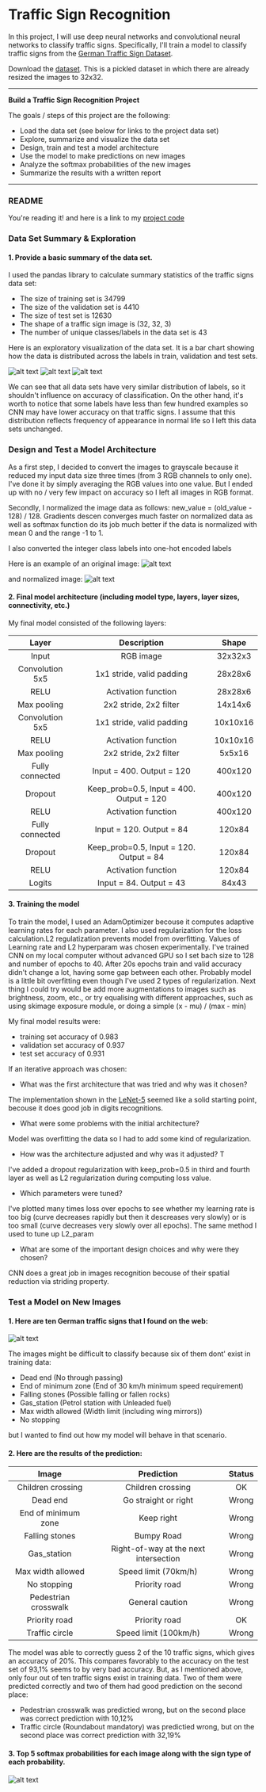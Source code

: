 # Traffic Sign Recognition

In this project, I will use deep neural networks and convolutional neural networks to classify traffic signs. Specifically, I'll train a model to classify traffic signs from the [German Traffic Sign Dataset](http://benchmark.ini.rub.de/?section=gtsrb&subsection=dataset).

Download the [dataset](https://d17h27t6h515a5.cloudfront.net/topher/2017/February/5898cd6f_traffic-signs-data/traffic-signs-data.zip). This is a pickled dataset in which there are already resized the images to 32x32.

---

**Build a Traffic Sign Recognition Project**

The goals / steps of this project are the following:
* Load the data set (see below for links to the project data set)
* Explore, summarize and visualize the data set
* Design, train and test a model architecture
* Use the model to make predictions on new images
* Analyze the softmax probabilities of the new images
* Summarize the results with a written report


[//]: # (Image References)

[image1]: ./writeup_images/examples_5_softmax.jpg
[image2]: ./writeup_images/examples_german_signs.jpg
[image3]: ./writeup_images/examples_X_train_normalized.jpg
[image4]: ./writeup_images/examples_X_train.jpg
[image5]: ./writeup_images/hist_y_test.jpg
[image6]: ./writeup_images/hist_y_train.jpg
[image7]: ./writeup_images/hist_y_valid.jpg
[image8]: ./writeup_images/predicted_german_signs.jpg

---
### README

You're reading it! and here is a link to my [project code](https://github.com/artursuchocki/self-driving-cars-_traffic_signs_classification/blob/master/Traffic_Sign_Classifier.ipynb)

### Data Set Summary & Exploration

#### 1. Provide a basic summary of the data set. 

I used the pandas library to calculate summary statistics of the traffic
signs data set:

* The size of training set is 34799
* The size of the validation set is 4410
* The size of test set is 12630
* The shape of a traffic sign image is (32, 32, 3)
* The number of unique classes/labels in the data set is 43

Here is an exploratory visualization of the data set. It is a bar chart showing how the data is distributed across the labels in train, validation and test sets.

![alt text][image6]
![alt text][image7]
![alt text][image5]

We can see that all data sets have very similar distribution of labels, so it shouldn't influence on accuracy of classification. On the other hand, it's worth to notice that some labels have less than few hundred examples so CNN may have lower accuracy on that traffic signs. I assume that this distribution reflects frequency of appearance in normal life so I left this data sets unchanged.

### Design and Test a Model Architecture

As a first step, I decided to convert the images to grayscale because it reduced my input data size three times (from 3 RGB channels to only one). I've done it by simply averaging the RGB values into one value. But I ended up with no / very few impact on accuracy so I left all images in RGB format.

Secondly, I normalized the image data as follows: new_value = (old_value - 128) / 128. 
Gradients descen converges much faster on normalized data as well as softmax function do its job much better if the data is normalized with mean 0 and the range -1 to 1.

I also converted the integer class labels into one-hot encoded labels

Here is an example of an original image:
![alt text][image4]

and normalized image:
![alt text][image3]


#### 2. Final model architecture (including model type, layers, layer sizes, connectivity, etc.) 

My final model consisted of the following layers:

| Layer         		|     Description	        					| Shape |
|:---------------------:|:---------------------------------------------:| :----:|
| Input         		| RGB image   							| 32x32x3 |
| Convolution 5x5     	| 1x1 stride, valid padding 	| 28x28x6 |
| RELU					|			Activation function			|28x28x6 |
| Max pooling	      	| 2x2 stride, 2x2 filter 			|14x14x6 	 |
| Convolution 5x5	    | 1x1 stride, valid padding  | 10x10x16 |
| RELU					|			Activation function									|10x10x16|
| Max pooling	      	| 2x2 stride, 2x2 filter				|5x5x16 |
| Fully connected		| Input = 400. Output = 120        									| 400x120|
| Dropout		| Keep_prob=0.5,  Input = 400. Output = 120    									| 400x120|
| RELU					|			Activation function									| 400x120|
| Fully connected		| Input = 120. Output = 84        									| 120x84|
| Dropout		| Keep_prob=0.5,  Input = 120. Output = 84    									|120x84|
| RELU					|				Activation function								|120x84|
| Logits				| Input = 84. Output = 43         									|84x43|

 

#### 3. Training the model

To train the model, I used an AdamOptimizer becouse it computes adaptive learning rates for each parameter. I also used regularization for the loss calculation.L2 regulatization prevents model from overfitting. Values of Learning rate and L2 hyperparam was chosen experimentally. I've trained CNN on my local computer without advanced GPU so I set bach size to 128 and number of epochs to 40. After 20s epochs train and valid accuracy didn't change a lot, having some gap between each other. Probably model is a little bit overfitting even though I've used 2 types of regularization. Next thing I could try would be add more augmentations to images such as brightness, zoom, etc., or try equalising with different approaches, such as using skimage exposure module, or doing a simple (x - mu) / (max - min)


My final model results were:
* training set accuracy of 0.983
* validation set accuracy of 0.937
* test set accuracy of 0.931

If an iterative approach was chosen:
* What was the first architecture that was tried and why was it chosen?

The implementation shown in the [LeNet-5](http://yann.lecun.com/exdb/lenet/) seemed like a solid starting point, becouse it does good job in digits recognitions.

* What were some problems with the initial architecture?

Model was overfitting the data so I had to add some kind of regularization.

* How was the architecture adjusted and why was it adjusted? T

I've added a dropout regularization with keep_prob=0.5 in third and fourth layer as well as L2 regularization during computing loss value.

* Which parameters were tuned? 

I've plotted many times loss over epochs to see whether my learning rate is too big (curve decreases rapidly but then it descreases very slowly) or is too small (curve decreases very slowly over all epochs). The same method I used to tune up L2_param

* What are some of the important design choices and why were they chosen? 

CNN does a great job in images recognition becouse of their spatial reduction via striding property.

### Test a Model on New Images

#### 1. Here are ten German traffic signs that I found on the web:

![alt text][image2]

The images might be difficult to classify because six of them dont' exist in training data:
* Dead end (No through passing)
* End of minimum zone (End of 30 km/h minimum speed requirement)
* Falling stones (Possible falling or fallen rocks)
* Gas_station (Petrol station with Unleaded fuel)
* Max width allowed (Width limit (including wing mirrors))
* No stopping

but I wanted to find out how my model will behave in that scenario.

#### 2. Here are the results of the prediction:

| Image			        |     Prediction	        					| Status|
|:---------------------:|:---------------------------------------------:| :----:|
| Children crossing      		| Children crossing   									| OK|
| Dead end     			| Go straight or right 										|Wrong|
| End of minimum zone					| Keep right											|Wrong|
| Falling stones      		| Bumpy Road					 				|Wrong|
| Gas_station			| Right-of-way at the next intersection      							|Wrong|
| Max width allowed     		| Speed limit (70km/h)   									| Wrong|
| No stopping     			| Priority road 										|Wrong|
| Pedestrian crosswalk					| General caution									|Wrong|
| Priority road     		| Priority road				 				|OK|
| Traffic circle			| Speed limit (100km/h)      							|Wrong|


The model was able to correctly guess 2 of the 10 traffic signs, which gives an accuracy of 20%. This compares favorably to the accuracy on the test set of 93,1% seems to by very bad accuracy. But, as I mentioned above, only four out of ten traffic signs exist in training data. Two of them were predicted correctly and two of them had good prediction on the second place:

* Pedestrian crosswalk was predictied wrong, but on the second place was correct prediction with 10,12%
* Traffic circle (Roundabout mandatory) was predictied wrong, but on the second place was correct prediction with 32,19%


#### 3. Top 5 softmax probabilities for each image along with the sign type of each probability. 
![alt text][image1]



